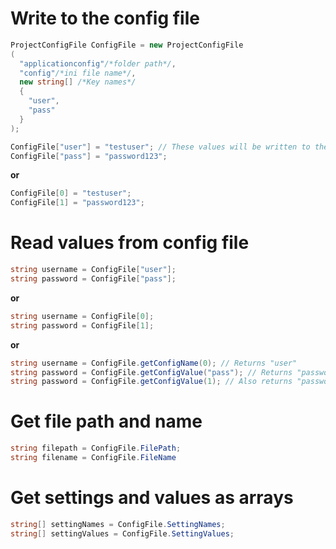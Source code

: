 # Write to the config file
```csharp
ProjectConfigFile ConfigFile = new ProjectConfigFile
(
  "applicationconfig"/*folder path*/,
  "config"/*ini file name*/,
  new string[] /*Key names*/
  { 
    "user", 
    "pass" 
  }
);

ConfigFile["user"] = "testuser"; // These values will be written to the file when they are set by the indexer.
ConfigFile["pass"] = "password123";
```

**or**
```csharp
ConfigFile[0] = "testuser";
ConfigFile[1] = "password123";
```

# Read values from config file
```csharp
string username = ConfigFile["user"];
string password = ConfigFile["pass"];
```

**or**
```csharp
string username = ConfigFile[0];
string password = ConfigFile[1];
```

**or**
```csharp
string username = ConfigFile.getConfigName(0); // Returns "user"
string password = ConfigFile.getConfigValue("pass"); // Returns "password123"
string password = ConfigFile.getConfigValue(1); // Also returns "password123"
```

# Get file path and name
```csharp
string filepath = ConfigFile.FilePath;
string filename = ConfigFile.FileName
```

# Get settings and values as arrays
```csharp
string[] settingNames = ConfigFile.SettingNames;
string[] settingValues = ConfigFile.SettingValues;
```
